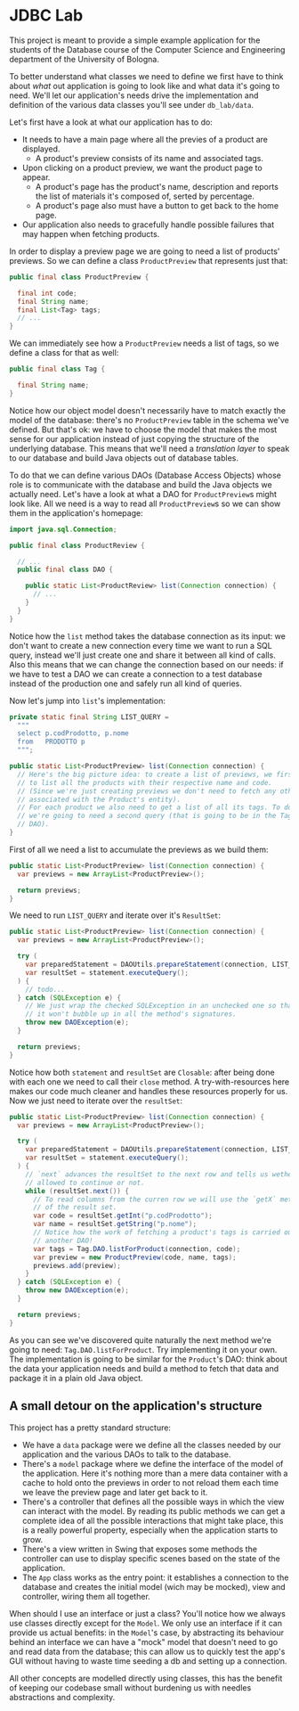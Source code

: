 # JDBC Lab

This project is meant to provide a simple example application for the students
of the Database course of the Computer Science and Engineering department of the
University of Bologna.

To better understand what classes we need to define we first have to think about
_what_ out application is going to look like and what data it's going to need.
We'll let our application's needs drive the implementation and definition of
the various data classes you'll see under `db_lab/data`.

Let's first have a look at what our application has to do:

- It needs to have a main page where all the previes of a product are displayed.
  - A product's preview consists of its name and associated tags.
- Upon clicking on a product preview, we want the product page to appear.
  - A product's page has the product's name, description and reports the list
    of materials it's composed of, serted by percentage.
  - A product's page also must have a button to get back to the home page.
- Our application also needs to gracefully handle possible failures that may
  happen when fetching products.

In order to display a preview page we are going to need a list of products'
previews. So we can define a class `ProductPreview` that represents just that:

```java
public final class ProductPreview {

  final int code;
  final String name;
  final List<Tag> tags;
  // ...
}

```

We can immediately see how a `ProductPreview` needs a list of tags, so we define
a class for that as well:

```java
public final class Tag {

  final String name;
}

```

Notice how our object model doesn't necessarily have to match exactly the model
of the database: there's no `ProductPreview` table in the schema we've defined.
But that's ok: we have to choose the model that makes the most sense for our
application instead of just copying the structure of the underlying database.
This means that we'll need a _translation layer_ to speak to our database and
build Java objects out of database tables.

To do that we can define various DAOs (Database Access Objects) whose role is to
communicate with the database and build the Java objects we actually need.
Let's have a look at what a DAO for `ProductPreview`s might look like.
All we need is a way to read all `ProductPreview`s so we can show them in the
application's homepage:

```java
import java.sql.Connection;

public final class ProductReview {

  // ...
  public final class DAO {

    public static List<ProductReview> list(Connection connection) {
      // ...
    }
  }
}

```

Notice how the `list` method takes the database connection as its input: we
don't want to create a new connection every time we want to run a SQL query,
instead we'll just create one and share it between all kind of calls.
Also this means that we can change the connection based on our needs: if we have
to test a DAO we can create a connection to a test database instead of the
production one and safely run all kind of queries.

Now let's jump into `list`'s implementation:

```java
private static final String LIST_QUERY =
  """
  select p.codProdotto, p.nome
  from   PRODOTTO p
  """;

public static List<ProductPreview> list(Connection connection) {
  // Here's the big picture idea: to create a list of previews, we first need
  // to list all the products with their respective name and code.
  // (Since we're just creating previews we don't need to fetch any other data
  // associated with the Product's entity).
  // For each product we also need to get a list of all its tags. To do that
  // we're going to need a second query (that is going to be in the Tag's
  // DAO).
}

```

First of all we need a list to accumulate the previews as we build them:

```java
public static List<ProductPreview> list(Connection connection) {
  var previews = new ArrayList<ProductPreview>();

  return previews;
}

```

We need to run `LIST_QUERY` and iterate over it's `ResultSet`:

```java
public static List<ProductPreview> list(Connection connection) {
  var previews = new ArrayList<ProductPreview>();

  try (
    var preparedStatement = DAOUtils.prepareStatement(connection, LIST_QUERY);
    var resultSet = statement.executeQuery();
  ) {
    // todo...
  } catch (SQLException e) {
    // We just wrap the checked SQLException in an unchecked one so that
    // it won't bubble up in all the method's signatures.
    throw new DAOException(e);
  }

  return previews;
}

```

Notice how both `statement` and `resultSet` are `Closable`: after being done
with each one we need to call their `close` method. A try-with-resources here
makes our code much cleaner and handles these resources properly for us.
Now we just need to iterate over the `resultSet`:

```java
public static List<ProductPreview> list(Connection connection) {
  var previews = new ArrayList<ProductPreview>();

  try (
    var preparedStatement = DAOUtils.prepareStatement(connection, LIST_QUERY);
    var resultSet = statement.executeQuery();
  ) {
    // `next` advances the resultSet to the next row and tells us wether we're
    // allowed to continue or not.
    while (resultSet.next()) {
      // To read columns from the curren row we will use the `getX` methods
      // of the result set.
      var code = resultSet.getInt("p.codProdotto");
      var name = resultSet.getString("p.nome");
      // Notice how the work of fetching a product's tags is carried out by
      // another DAO!
      var tags = Tag.DAO.listForProduct(connection, code);
      var preview = new ProductPreview(code, name, tags);
      previews.add(preview);
    }
  } catch (SQLException e) {
    throw new DAOException(e);
  }

  return previews;
}

```

As you can see we've discovered quite naturally the next method we're going to
need: `Tag.DAO.listForProduct`. Try implementing it on your own.
The implementation is going to be similar for the `Product`'s DAO: think about
the data your application needs and build a method to fetch that data and
package it in a plain old Java object.

## A small detour on the application's structure

This project has a pretty standard structure:

- We have a `data` package were we define all the classes needed by our
  application and the various DAOs to talk to the database.
- There's a `model` package where we define the interface of the model of the
  application. Here it's nothing more than a mere data container with a cache
  to hold onto the previews in order to not reload them each time we leave the
  preview page and later get back to it.
- There's a controller that defines all the possible ways in which the view can
  interact with the model. By reading its public methods we can get a complete
  idea of all the possible interactions that might take place, this is a really
  powerful property, especially when the application starts to grow.
- There's a view written in Swing that exposes some methods the controller can
  use to display specific scenes based on the state of the application.
- The `App` class works as the entry point: it establishes a connection to the
  database and creates the initial model (wich may be mocked), view and
  controller, wiring them all together.

When should I use an interface or just a class? You'll notice how we always use
classes directly except for the `Model`.
We only use an interface if it can provide us actual benefits: in the `Model`'s
case, by abstracting its behaviour behind an interface we can have a "mock"
model that doesn't need to go and read data from the database; this can allow us
to quickly test the app's GUI without having to waste time seeding a db and
setting up a connection.

All other concepts are modelled directly using classes, this has the benefit of
keeping our codebase small without burdening us with needles abstractions and
complexity.
